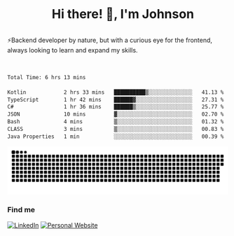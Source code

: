 <div id="user-content-toc">
  <ul align="center">
    <summary><h1 style="display: inline-block">Hi there! 👋, I'm Johnson</h1></summary>
  </ul>
</div>

⚡Backend developer by nature, but with a curious eye for the frontend, always looking to learn and expand my skills.

<br>


<!--START_SECTION:waka-->

```txt
Total Time: 6 hrs 13 mins

Kotlin            2 hrs 33 mins   ██████████▒░░░░░░░░░░░░░░   41.13 %
TypeScript        1 hr 42 mins    ██████▓░░░░░░░░░░░░░░░░░░   27.31 %
C#                1 hr 36 mins    ██████▒░░░░░░░░░░░░░░░░░░   25.77 %
JSON              10 mins         ▓░░░░░░░░░░░░░░░░░░░░░░░░   02.70 %
Bash              4 mins          ▒░░░░░░░░░░░░░░░░░░░░░░░░   01.32 %
CLASS             3 mins          ▒░░░░░░░░░░░░░░░░░░░░░░░░   00.83 %
Java Properties   1 min           ░░░░░░░░░░░░░░░░░░░░░░░░░   00.39 %
```

<!--END_SECTION:waka-->

<picture>
  <source  srcset="https://github.com/joshwambere/joshwambere/blob/output/github-contribution-grid-snake-dark.svg?palette=github-dark">
  <source  srcset="https://github.com/joshwambere/joshwambere/blob/output/github-contribution-grid-snake.svg">
  <img alt="github contribution grid snake animation" src="https://github.com/joshwambere/joshwambere/blob/output/github-contribution-grid-snake.svg">
</picture>

### Find me
<a href="https://www.linkedin.com/in/dusabe-johnson" target="_blank"><img src="https://img.shields.io/badge/LinkedIn-%230077B5.svg?&style=flat&logo=linkedin&logoColor=white" alt="LinkedIn"></a>
‎‎ [![Personal Website](https://img.shields.io/badge/visit-Johnsonis.me-blue)](https://johnsonis.me/)
